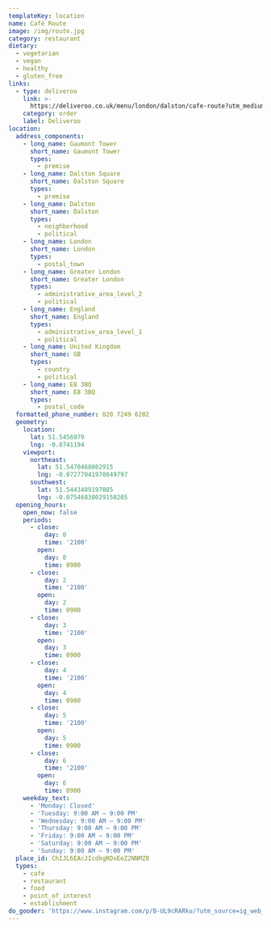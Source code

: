 ```yaml
---
templateKey: location
name: Café Route
image: /img/route.jpg
category: restaurant
dietary:
  - vegetarian
  - vegan
  - healthy
  - gluten_free
links:
  - type: deliveroo
    link: >-
      https://deliveroo.co.uk/menu/london/dalston/cafe-route?utm_medium=affiliate&utm_source=google_maps_link
    category: order
    label: Deliveroo
location:
  address_components:
    - long_name: Gaumont Tower
      short_name: Gaumont Tower
      types:
        - premise
    - long_name: Dalston Square
      short_name: Dalston Square
      types:
        - premise
    - long_name: Dalston
      short_name: Dalston
      types:
        - neighborhood
        - political
    - long_name: London
      short_name: London
      types:
        - postal_town
    - long_name: Greater London
      short_name: Greater London
      types:
        - administrative_area_level_2
        - political
    - long_name: England
      short_name: England
      types:
        - administrative_area_level_1
        - political
    - long_name: United Kingdom
      short_name: GB
      types:
        - country
        - political
    - long_name: E8 3BQ
      short_name: E8 3BQ
      types:
        - postal_code
  formatted_phone_number: 020 7249 6202
  geometry:
    location:
      lat: 51.5456979
      lng: -0.0741194
    viewport:
      northeast:
        lat: 51.5470468802915
        lng: -0.07277041970849797
      southwest:
        lat: 51.5443489197085
        lng: -0.07546838029150205
  opening_hours:
    open_now: false
    periods:
      - close:
          day: 0
          time: '2100'
        open:
          day: 0
          time: 0900
      - close:
          day: 2
          time: '2100'
        open:
          day: 2
          time: 0900
      - close:
          day: 3
          time: '2100'
        open:
          day: 3
          time: 0900
      - close:
          day: 4
          time: '2100'
        open:
          day: 4
          time: 0900
      - close:
          day: 5
          time: '2100'
        open:
          day: 5
          time: 0900
      - close:
          day: 6
          time: '2100'
        open:
          day: 6
          time: 0900
    weekday_text:
      - 'Monday: Closed'
      - 'Tuesday: 9:00 AM – 9:00 PM'
      - 'Wednesday: 9:00 AM – 9:00 PM'
      - 'Thursday: 9:00 AM – 9:00 PM'
      - 'Friday: 9:00 AM – 9:00 PM'
      - 'Saturday: 9:00 AM – 9:00 PM'
      - 'Sunday: 9:00 AM – 9:00 PM'
  place_id: ChIJL6EAcJIcdkgRDxEeZ2NNMZ8
  types:
    - cafe
    - restaurant
    - food
    - point_of_interest
    - establishment
do_gooder: 'https://www.instagram.com/p/B-UL9cRARku/?utm_source=ig_web_copy_link'
---
```

